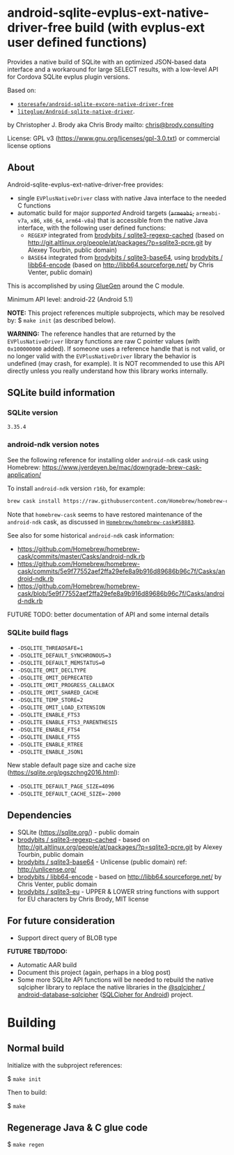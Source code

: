 # android-sqlite-evplus-ext-native-driver-free build (with evplus-ext user defined functions)

Provides a native build of SQLite with an optimized JSON-based data interface and a workaround for large SELECT results, with a low-level API for Cordova SQLite evplus plugin versions.

Based on:

- [`storesafe/android-sqlite-evcore-native-driver-free`](https://github.com/storesafe/android-sqlite-evcore-native-driver-free)
- [`liteglue/Android-sqlite-native-driver`](https://github.com/liteglue/Android-sqlite-native-driver).

by Christopher J. Brody aka Chris Brody mailto: <chris@brody.consulting>

License: GPL v3 (<https://www.gnu.org/licenses/gpl-3.0.txt>) or commercial license options

## About

Android-sqlite-evplus-ext-native-driver-free provides:
- single `EVPlusNativeDriver` class with native Java interface to the needed C functions
- automatic build for major _supported_ Android targets (~~`armeabi`,~~ `armeabi-v7a`, `x86`, `x86_64`, `arm64-v8a`) that is accessible from the native Java interface, with the following user defined functions:
  - `REGEXP` integrated from [brodybits / sqlite3-regexp-cached](https://github.com/brodybits/sqlite3-regexp-cached) (based on <http://git.altlinux.org/people/at/packages/?p=sqlite3-pcre.git> by Alexey Tourbin, public domain)
  - `BASE64` integrated from [brodybits / sqlite3-base64](https://github.com/brodybits/sqlite3-base64), using [brodybits / libb64-encode](https://github.com/brodybits/libb64-encode) (based on <http://libb64.sourceforge.net/> by Chris Venter, public domain)

This is accomplished by using [GlueGen](http://jogamp.org/gluegen/www/) around the C module.

Minimum API level: android-22 (Android 5.1)

**NOTE:** This project references multiple subprojects, which may be resolved by: $ `make init` (as described below).

**WARNING:** The reference handles that are returned by the `EVPlusNativeDriver` library functions are raw C pointer values (with `0x100000000` added). If someone uses a reference handle that is not valid, or no longer valid with the `EVPlusNativeDriver` library the behavior is undefined (may crash, for example). It is NOT recommended to use this API directly unless you really understand how this library works internally.

## SQLite build information

### SQLite version

    3.35.4

### android-ndk version notes

See the following reference for installing older `android-ndk` cask using Homebrew: <https://www.jverdeyen.be/mac/downgrade-brew-cask-application/>

To install `android-ndk` version `r16b`, for example:

```sh
brew cask install https://raw.githubusercontent.com/Homebrew/homebrew-cask/4570652dc6a3a8f7fd2be1053dd43547a2c78e26/Casks/android-ndk.rb
```

Note that `homebrew-cask` seems to have restored maintenance of the `android-ndk` cask, as discussed in [`Homebrew/homebrew-cask#58883`](https://github.com/Homebrew/homebrew-cask/issues/58883).

See also for some historical `android-ndk` cask information:

- https://github.com/Homebrew/homebrew-cask/commits/master/Casks/android-ndk.rb
- https://github.com/Homebrew/homebrew-cask/commits/5e9f77552aef2ffa29efe8a9b916d89686b96c7f/Casks/android-ndk.rb
- https://github.com/Homebrew/homebrew-cask/blob/5e9f77552aef2ffa29efe8a9b916d89686b96c7f/Casks/android-ndk.rb

FUTURE TODO: better documentation of API and some internal details

### SQLite build flags

- `-DSQLITE_THREADSAFE=1`
- `-DSQLITE_DEFAULT_SYNCHRONOUS=3`
- `-DSQLITE_DEFAULT_MEMSTATUS=0`
- `-DSQLITE_OMIT_DECLTYPE`
- `-DSQLITE_OMIT_DEPRECATED`
- `-DSQLITE_OMIT_PROGRESS_CALLBACK`
- `-DSQLITE_OMIT_SHARED_CACHE`
- `-DSQLITE_TEMP_STORE=2`
- `-DSQLITE_OMIT_LOAD_EXTENSION`
- `-DSQLITE_ENABLE_FTS3`
- `-DSQLITE_ENABLE_FTS3_PARENTHESIS`
- `-DSQLITE_ENABLE_FTS4`
- `-DSQLITE_ENABLE_FTS5`
- `-DSQLITE_ENABLE_RTREE`
- `-DSQLITE_ENABLE_JSON1`

New stable default page size and cache size (<https://sqlite.org/pgszchng2016.html>):

- `-DSQLITE_DEFAULT_PAGE_SIZE=4096`
- `-DSQLITE_DEFAULT_CACHE_SIZE=-2000`

## Dependencies

- SQLite (<https://sqlite.org/>) - public domain
- [brodybits / sqlite3-regexp-cached](https://github.com/brodybits/sqlite3-regexp-cached) - based on <http://git.altlinux.org/people/at/packages/?p=sqlite3-pcre.git> by Alexey Tourbin, public domain
- [brodybits / sqlite3-base64](https://github.com/brodybits/sqlite3-base64) - Unlicense (public domain) ref: <http://unlicense.org/>
- [brodybits / libb64-encode](https://github.com/brodybits/libb64-encode) - based on <http://libb64.sourceforge.net/> by Chris Venter, public domain
- [brodybits / sqlite3-eu](https://github.com/brodybits/sqlite3-eu) - UPPER & LOWER string functions with support for EU characters by Chris Brody, MIT license

## For future consideration

- Support direct query of BLOB type

__FUTURE TBD/TODO:__

- Automatic AAR build
- Document this project (again, perhaps in a blog post)
- Some more SQLite API functions will be needed to rebuild the native sqlcipher library to replace the native libraries in the [@sqlcipher / android-database-sqlcipher](https://github.com/sqlcipher/android-database-sqlcipher) ([SQLCipher for Android](https://www.zetetic.net/sqlcipher/sqlcipher-for-android/)) project.

# Building

## Normal build

Initialize with the subproject references:

$ `make init`

Then to build:

$ `make`

## Regenerage Java & C glue code

$ `make regen`
